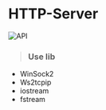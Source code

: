 # HTTP-Server
![API](https://i.imgur.com/YX3T34T.jpg)
> ### Use lib
* WinSock2
* Ws2tcpip
* iostream
* fstream

